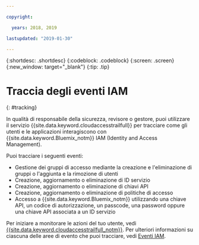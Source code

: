 ```yaml
---

copyright:

  years: 2018, 2019

lastupdated: "2019-01-30"

---
```


{:shortdesc: .shortdesc}
{:codeblock: .codeblock}
{:screen: .screen}
{:new_window: target="_blank"}
{:tip: .tip}

# Traccia degli eventi IAM
{: #tracking}

In qualità di responsabile della sicurezza, revisore o gestore, puoi utilizzare il servizio {{site.data.keyword.cloudaccesstrailfull}} per tracciare come gli utenti e le applicazioni interagiscono con {{site.data.keyword.Bluemix_notm}} IAM (Identity and Access Management). 

Puoi tracciare i seguenti eventi:

* Gestione dei gruppi di accesso mediante la creazione e l'eliminazione di gruppi o l'aggiunta e la rimozione di utenti
* Creazione, aggiornamento o eliminazione di ID servizio
* Creazione, aggiornamento o eliminazione di chiavi API
* Creazione, aggiornamento o eliminazione di politiche di accesso
* Accesso a {{site.data.keyword.Bluemix_notm}} utilizzando una chiave API, un codice di autorizzazione, un passcode, una password oppure una chiave API associata a un ID servizio

Per iniziare a monitorare le azioni del tuo utente, vedi [{{site.data.keyword.cloudaccesstrailfull_notm}}](/docs/services/cloud-activity-tracker?topic=cloud-activity-tracker-getting-started-with-cla#getting-started-with-cla). Per ulteriori informazioni su ciascuna delle aree di evento che puoi tracciare, vedi [Eventi IAM](/docs/services/cloud-activity-tracker?topic=cloud-activity-tracker-at_events_iam#at_events_iam).
